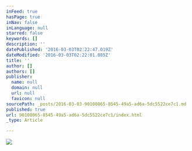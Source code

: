 ```yaml
---
inFeed: true
hasPage: true
inNav: false
inLanguage: null
starred: false
keywords: []
description: ''
datePublished: '2016-03-03T02:22:47.019Z'
dateModified: '2016-03-03T02:22:01.885Z'
title: ''
author: []
authors: []
publisher:
  name: null
  domain: null
  url: null
  favicon: null
sourcePath: _posts/2016-03-03-90108065-8545-49a5-ad6a-5dc5522ce7c1.md
published: true
url: 90108065-8545-49a5-ad6a-5dc5522ce7c1/index.html
_type: Article

---
```

![](https://the-grid-user-content.s3-us-west-2.amazonaws.com/aa9a4c6b-4b6d-40dc-9e63-8276eedf98ad.JPG)